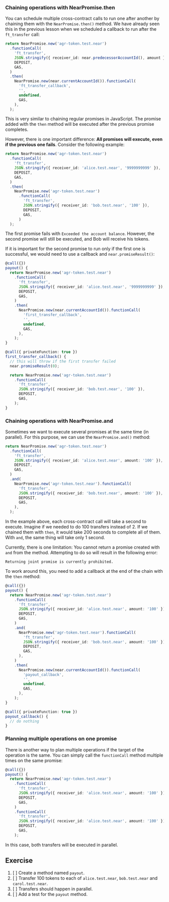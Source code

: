 ### Chaining operations with NearPromise.then

You can schedule multiple cross-contract calls to run one after another by chaining them with the `NearPromise.then()` method. We have already seen this in the previous lesson when we scheduled a callback to run after the `ft_transfer` call:

```typescript
return NearPromise.new('agr-token.test.near')
  .functionCall(
    'ft_transfer',
    JSON.stringify({ receiver_id: near.predecessorAccountId(), amount }),
    DEPOSIT,
    GAS,
  )
  .then(
    NearPromise.new(near.currentAccountId()).functionCall(
      'ft_transfer_callback',
      '',
      undefined,
      GAS,
    ),
  );
```

This is very similar to chaining regular promises in JavaScript. The promise added with the `then` method will be executed after the previous promise completes.

However, there is one important difference: **All promises will execute, even if the previous one fails**. Consider the following example:

```typescript
return NearPromise.new('agr-token.test.near')
  .functionCall(
    'ft_transfer',
    JSON.stringify({ receiver_id: 'alice.test.near', '9999999999' }),
    DEPOSIT,
    GAS,
  )
  .then(
    NearPromise.new('agr-token.test.near')
      .functionCall(
        'ft_transfer',
        JSON.stringify({ receiver_id: 'bob.test.near', '100' }),
        DEPOSIT,
        GAS,
      )
  );
```

The first promise fails with `Exceeded the account balance`. However, the second promise will still be executed, and Bob will receive his tokens.

If it is important for the second promise to run only if the first one is successful, we would need to use a callback and `near.promiseResult()`:

```typescript
@call({})
payout() {
  return NearPromise.new('agr-token.test.near')
    .functionCall(
      'ft_transfer',
      JSON.stringify({ receiver_id: 'alice.test.near', '9999999999' }),
      DEPOSIT,
      GAS,
    )
    .then(
      NearPromise.new(near.currentAccountId()).functionCall(
        'first_transfer_callback',
        '',
        undefined,
        GAS,
      ),
    );
}

@call({ privateFunction: true })
first_transfer_callback() {
  // this will throw if the first transfer failed
  near.promiseResult(0);

  return NearPromise.new('agr-token.test.near')
    .functionCall(
      'ft_transfer',
      JSON.stringify({ receiver_id: 'bob.test.near', '100' }),
      DEPOSIT,
      GAS,
    );
}
```

### Chaining operations with NearPromise.and

Sometimes we want to execute several promises at the same time (in parallel). For this purpose, we can use the `NearPromise.and()` method:

```typescript
return NearPromise.new('agr-token.test.near')
  .functionCall(
    'ft_transfer',
    JSON.stringify({ receiver_id: 'alice.test.near', amount: '100' }),
    DEPOSIT,
    GAS,
  )
  .and(
    NearPromise.new('agr-token.test.near').functionCall(
      'ft_transfer',
      JSON.stringify({ receiver_id: 'bob.test.near', amount: '100' }),
      DEPOSIT,
      GAS,
    ),
  );
```

In the example above, each cross-contract call will take a second to execute. Imagine if we needed to do 100 transfers instead of 2. If we chained them with `then`, it would take 200 seconds to complete all of them. With `and`, the same thing will take only 1 second.

Currently, there is one limitation: You cannot return a promise created with `and` from the method. Attempting to do so will result in the following error:

`Returning joint promise is currently prohibited.`

To work around this, you need to add a callback at the end of the chain with the `then` method:

```typescript
@call({})
payout() {
  return NearPromise.new('agr-token.test.near')
    .functionCall(
      'ft_transfer',
      JSON.stringify({ receiver_id: 'alice.test.near', amount: '100' }),
      DEPOSIT,
      GAS,
    )
    .and(
      NearPromise.new('agr-token.test.near').functionCall(
        'ft_transfer',
        JSON.stringify({ receiver_id: 'bob.test.near', amount: '100' }),
        DEPOSIT,
        GAS,
      ),
    )
    .then(
      NearPromise.new(near.currentAccountId()).functionCall(
        'payout_callback',
        '',
        undefined,
        GAS,
      ),
    );
}

@call({ privateFunction: true })
payout_callback() {
  // do nothing
}
```

### Planning multiple operations on one promise

There is another way to plan multiple operations if the target of the operation is the same. You can simply call the `functionCall` method multiple times on the same promise:

```typescript
@call({})
payout() {
  return NearPromise.new('agr-token.test.near')
    .functionCall(
      'ft_transfer',
      JSON.stringify({ receiver_id: 'alice.test.near', amount: '100' }),
      DEPOSIT,
      GAS,
    )
    .functionCall(
      'ft_transfer',
      JSON.stringify({ receiver_id: 'alice.test.near', amount: '100' }),
      DEPOSIT,
      GAS,
    );
```

In this case, both transfers will be executed in parallel.

## Exercise

1. [ ] Create a method named `payout`.
2. [ ] Transfer 100 tokens to each of `alice.test.near`, `bob.test.near` and `carol.test.near`.
3. [ ] Transfers should happen in parallel.
4. [ ] Add a test for the `payout` method.
